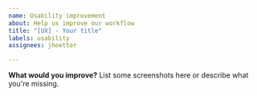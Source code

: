 ```yaml
---
name: Usability improvement
about: Help us improve our workflow
title: "[UX] - Your title"
labels: usability
assignees: jhoetter

---
```


**What would you improve?**
List some screenshots here or describe what you're missing.
